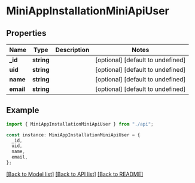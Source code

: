 # MiniAppInstallationMiniApiUser

## Properties

| Name      | Type       | Description | Notes                             |
| --------- | ---------- | ----------- | --------------------------------- |
| **\_id**  | **string** |             | [optional] [default to undefined] |
| **uid**   | **string** |             | [optional] [default to undefined] |
| **name**  | **string** |             | [optional] [default to undefined] |
| **email** | **string** |             | [optional] [default to undefined] |

## Example

```typescript
import { MiniAppInstallationMiniApiUser } from "./api";

const instance: MiniAppInstallationMiniApiUser = {
  _id,
  uid,
  name,
  email,
};
```

[[Back to Model list]](../README.md#documentation-for-models) [[Back to API list]](../README.md#documentation-for-api-endpoints) [[Back to README]](../README.md)
